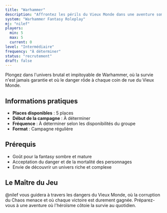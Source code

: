 ```yaml
---
title: "Warhammer"
description: "Affrontez les périls du Vieux Monde dans une aventure sombre et périlleuse !"
system: "Warhammer Fantasy Roleplay"
mj: "nilef"
players:
  min: 5
  max: 5
  current: 0
level: "Intermédiaire"
frequency: "À déterminer"
status: "recrutement"
draft: false
---
```


Plongez dans l'univers brutal et impitoyable de Warhammer, où la survie n'est jamais garantie et où le danger rôde à chaque coin de rue du Vieux Monde.

## Informations pratiques

- **Places disponibles** : 5 places
- **Début de la campagne** : À déterminer
- **Fréquence** : À déterminer selon les disponibilités du groupe
- **Format** : Campagne régulière

## Prérequis

- Goût pour la fantasy sombre et mature
- Acceptation du danger et de la mortalité des personnages
- Envie de découvrir un univers riche et complexe

## Le Maître du Jeu

@nilef vous guidera à travers les dangers du Vieux Monde, où la corruption du Chaos menace et où chaque victoire est durement gagnée. Préparez-vous à une aventure où l'héroïsme côtoie la survie au quotidien.

